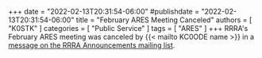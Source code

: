 +++
date = "2022-02-13T20:31:54-06:00"
#publishdate = "2022-02-13T20:31:54-06:00"
title = "February ARES Meeting Canceled"
authors = [ "K0STK" ]
categories = [ "Public Service" ]
tags = [ "ARES" ]
+++
RRRA's February ARES meeting was canceled by {{< mailto KC0ODE name >}} in a
[message on the RRRA Announcements mailing list](https://lists.rrra.org/pipermail/announce/2022-February/000606.html).
<!--more-->
